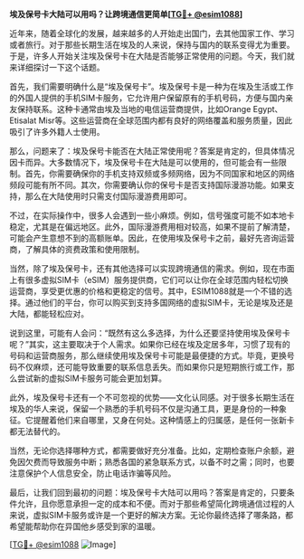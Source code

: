 **埃及保号卡大陆可以用吗？让跨境通信更简单[[TG💪+ @esim1088](https://t.me/s/esim1088)]**

近年来，随着全球化的发展，越来越多的人开始走出国门，去其他国家工作、学习或者旅行。对于那些长期生活在埃及的人来说，保持与国内的联系变得尤为重要。于是，许多人开始关注埃及保号卡在大陆是否能够正常使用的问题。今天，我们就来详细探讨一下这个话题。

首先，我们需要明确什么是“埃及保号卡”。埃及保号卡是一种为在埃及生活或工作的外国人提供的手机SIM卡服务，它允许用户保留原有的手机号码，方便与国内亲友保持联系。这种卡通常由埃及当地的电信运营商提供，比如Orange Egypt、Etisalat Misr等。这些运营商在全球范围内都有良好的网络覆盖和服务质量，因此吸引了许多外籍人士使用。

那么，问题来了：埃及保号卡能否在大陆正常使用呢？答案是肯定的，但具体情况因卡而异。大多数情况下，埃及保号卡在大陆是可以使用的，但可能会有一些限制。首先，你需要确保你的手机支持双频或多频网络，因为不同国家和地区的网络频段可能有所不同。其次，你需要确认你的保号卡是否支持国际漫游功能。如果支持，那么在大陆使用时只需支付国际漫游费用即可。

不过，在实际操作中，很多人会遇到一些小麻烦。例如，信号强度可能不如本地卡稳定，尤其是在偏远地区。此外，国际漫游费用相对较高，如果不提前了解清楚，可能会产生意想不到的高额账单。因此，在使用埃及保号卡之前，最好先咨询运营商，了解具体的资费政策和使用限制。

当然，除了埃及保号卡，还有其他选择可以实现跨境通信的需求。例如，现在市面上有很多虚拟SIM卡（eSIM）服务提供商，它们可以让你在全球范围内轻松切换运营商，享受更优惠的价格和更稳定的信号。其中，ESIM1088就是一个不错的选择。通过他们的平台，你可以购买到支持多国网络的虚拟SIM卡，无论是埃及还是大陆，都能轻松应对。

说到这里，可能有人会问：“既然有这么多选择，为什么还要坚持使用埃及保号卡呢？”其实，这主要取决于个人需求。如果你已经在埃及定居多年，习惯了现有的号码和运营商服务，那么继续使用埃及保号卡可能是最便捷的方式。毕竟，更换号码不仅麻烦，还可能导致重要的联系信息丢失。而如果你只是短期旅行或工作，那么尝试新的虚拟SIM卡服务可能会更加划算。

此外，埃及保号卡还有一个不可忽视的优势——文化认同感。对于很多长期生活在埃及的华人来说，保留一个熟悉的手机号码不仅是沟通工具，更是身份的一种象征。它提醒着他们来自哪里，又身在何处。这种情感上的归属感，是任何一张新卡都无法替代的。

当然，无论你选择哪种方式，都需要做好充分准备。比如，定期检查账户余额，避免因欠费而导致服务中断；熟悉各国的紧急联系方式，以备不时之需；同时，也要注意保护个人信息安全，防止电话诈骗等风险。

最后，让我们回到最初的问题：埃及保号卡大陆可以用吗？答案是肯定的，只要条件允许，且你愿意承担一定的成本和不便。而对于那些希望简化跨境通信过程的人来说，虚拟SIM卡服务或许是一个更好的解决方案。无论你最终选择了哪条路，都希望能帮助你在异国他乡感受到家的温暖。

[[TG💪+ @esim1088](https://t.me/s/esim1088) ![Image](https://i.postimg.cc/4NQfJmqS/Snipaste-2025-05-13-00-14-12.png)]